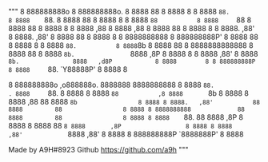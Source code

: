 """
8 888888888o             8 888888888o.             8 8888      88           8 8888        8
8 8888    `88.           8 8888    `88.            8 8888      88           8 8888        8
8 8888     `88           8 8888     `88            8 8888      88           8 8888        8
8 8888     ,88           8 8888     ,88            8 8888      88           8 8888        8
8 8888.   ,88'           8 8888.   ,88'            8 8888      88           8 8888        8
8 8888888888             8 888888888P'             8 8888      88           8 8888        8
8 8888    `88.           8 8888`8b                 8 8888      88           8 8888888888888
8 8888      88           8 8888 `8b.               ` 8888     ,8P           8 8888        8
8 8888    ,88'           8 8888   `8b.               8888   ,d8P            8 8888        8
8 888888888P             8 8888     `88.              `Y88888P'             8 8888        8

8 888888888o                 ,o888888o.               8888888 8888888888
8 8888    `88.            . 8888     `88.                   8 8888
8 8888     `88           ,8 8888       `8b                  8 8888
8 8888     ,88           88 8888        `8b                 8 8888
8 8888.   ,88'           88 8888         88                 8 8888
8 8888888888             88 8888         88                 8 8888
8 8888    `88.           88 8888        ,8P                 8 8888
8 8888      88           `8 8888       ,8P                  8 8888
8 8888    ,88'            ` 8888     ,88'                   8 8888
8 888888888P                 `8888888P'                     8 8888     


Made by A9H#8923
Github https://github.com/a9h
"""

